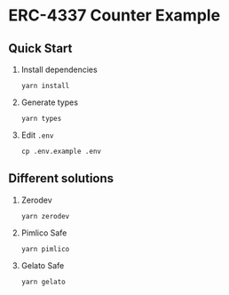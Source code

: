 # ERC-4337 Counter Example

## Quick Start

1. Install dependencies
   ```
   yarn install
   ```
2. Generate types
   ```
   yarn types
   ```
3. Edit ``.env``
   ```
   cp .env.example .env
   ```
## Different solutions
1. Zerodev 
   ```
   yarn zerodev
   ```
2. Pimlico Safe
   ```
   yarn pimlico
   ```
3. Gelato Safe
   ```
   yarn gelato
   ```